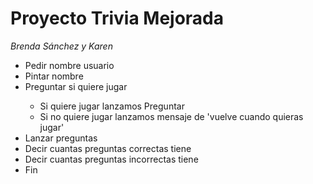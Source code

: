 <h1>Proyecto Trivia Mejorada</h1>
<em>Brenda Sánchez y Karen</em>
<em></em>
<ul>
	<li>Pedir nombre usuario</li>
	<li>Pintar nombre</li>
	<li>Preguntar si quiere jugar</li>
	<ul>
		<li>Si quiere jugar lanzamos Preguntar</li>
		<li>Si no quiere jugar lanzamos mensaje de 'vuelve cuando quieras jugar'</li>
	</ul>
	<li>Lanzar preguntas</li>
	<li>Decir cuantas preguntas correctas tiene</li>
	<li>Decir cuantas preguntas incorrectas tiene</li>
	<li>Fin</li>
</ul>
